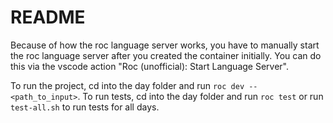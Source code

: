 # README

Because of how the roc language server works, you have to manually start the roc language server
after you created the container initially. You can do this via the vscode action
"Roc (unofficial): Start Language Server".

To run the project, cd into the day folder and run `roc dev -- <path_to_input>`.
To run tests, cd into the day folder and run `roc test` or run `test-all.sh` to run tests for all days.
